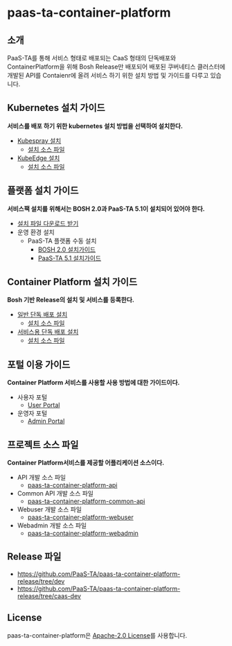 # paas-ta-container-platform

## 소개
PaaS-TA를 통해 서비스 형태로 배포되는 CaaS 형태의 단독배포와 ContainerPlatform을 위해 Bosh Release만 배포되어 배포된 쿠버네티스 클러스터에 개발된 API를 Contaienr에 올려 서비스 하기 위한 설치 방법 및 가이드를 다루고 있습니다.

## Kubernetes 설치 가이드
**서비스를 배포 하기 위한 kubernetes 설치 방법을 선택하여 설치한다.**
- [Kubespray 설치](https://github.com/PaaS-TA/paas-ta-container-platform/blob/dev/install-guide/standalone/paas-ta-container-platform-standalone-deployment-guide-v1.0.md)  
  + [설치 소스 파일](https://github.com/PaaS-TA/paas-ta-container-platform-deployment/tree/dev/standalone)
- [KubeEdge 설치](https://github.com/PaaS-TA/paas-ta-container-platform/blob/dev/install-guide/edge/paas-ta-container-platform-edge-deployment-guide-v1.0.md)  
  + [설치 소스 파일](https://github.com/PaaS-TA/paas-ta-container-platform-deployment/tree/dev/edge)

## 플랫폼 설치 가이드
**서비스팩 설치를 위해서는 BOSH 2.0과 PaaS-TA 5.1이 설치되어 있어야 한다.**
- [설치 파일 다운로드 받기](https://paas-ta.kr/download/package)
- 운영 환경 설치
  - PaaS-TA 플랫폼 수동 설치
    - [BOSH 2.0 설치가이드](https://github.com/PaaS-TA/Guide/blob/working-5.1/install-guide/bosh/PAAS-TA_BOSH2_INSTALL_GUIDE_V5.0.md)
    - [PaaS-TA 5.1 설치가이드](https://github.com/PaaS-TA/Guide/tree/working-5.1)

## Container Platform 설치 가이드
**Bosh 기반 Release의 설치 및 서비스를 등록한다.**
- [일반 단독 배포 설치](https://github.com/PaaS-TA/paas-ta-container-platform/blob/dev/install-guide/bosh/paas-ta-container-platform-bosh-deployment-guide-v1.0.md)  
  + [설치 소스 파일](https://github.com/PaaS-TA/paas-ta-container-platform-deployment/tree/dev/bosh)  
- [서비스용 단독 배포 설치](https://github.com/PaaS-TA/paas-ta-container-platform/blob/dev/install-guide/bosh/paas-ta-container-platform-bosh-deployment-caas-guide-v1.0.md)
  + [설치 소스 파일](https://github.com/PaaS-TA/paas-ta-container-platform-deployment/tree/dev/bosh)   


## 포털 이용 가이드
**Container Platform 서비스를 사용할 사용 방법에 대한 가이드이다.**
- 사용자 포털
  + [User Portal](https://github.com/PaaS-TA/paas-ta-container-platform/blob/dev/use-guide/portal/paas-ta-container-platform-user-guide-v1.0.md)  
- 운영자 포털
  + [Admin Portal](https://github.com/PaaS-TA/paas-ta-container-platform/blob/dev/use-guide/portal/paas-ta-container-platform-admin-guide-v1.0.md)

## 프로젝트 소스 파일 
**Container Platform서비스를 제공할 어플리케이션 소스이다.** 
- API 개발 소스 파일
  + [paas-ta-container-platform-api](https://github.com/PaaS-TA/paas-ta-container-platform-api/tree/dev)
- Common API 개발 소스 파일
  + [paas-ta-container-platform-common-api](https://github.com/PaaS-TA/paas-ta-container-platform-common-api/tree/dev)
- Webuser 개발 소스 파일
  + [paas-ta-container-platform-webuser](https://github.com/PaaS-TA/paas-ta-container-platform-webuser/tree/dev)
- Webadmin 개발 소스 파일
  + [paas-ta-container-platform-webadmin](https://github.com/PaaS-TA/paas-ta-container-platform-webadmin/tree/dev)
  
## Release 파일
- https://github.com/PaaS-TA/paas-ta-container-platform-release/tree/dev
- https://github.com/PaaS-TA/paas-ta-container-platform-release/tree/caas-dev
  
## License
paas-ta-container-platform은 [Apache-2.0 License](http://www.apache.org/licenses/LICENSE-2.0)를 사용합니다.
